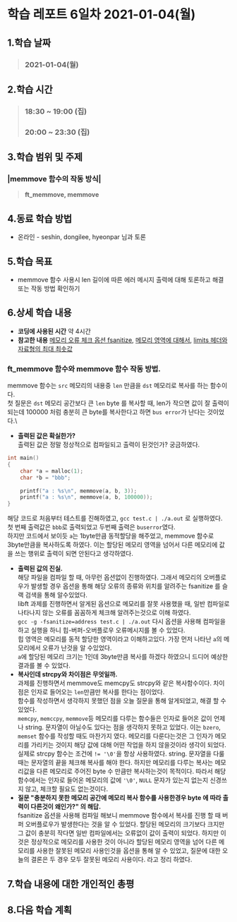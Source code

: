 # 학습 레포트 6일차 2021-01-04(월)
## 1.학습 날짜
> ### 2021-01-04(월)
## 2.학습 시간
> ### 18:30 ~ 19:00 (집)
> ### 20:00 ~ 23:30 (집)
## 3.학습 범위 및 주제
### |memmove 함수의 작동 방식|
> **ft_memmove, memmove**
## 4.동료 학습 방법
- 온라인 - seshin, dongilee, hyeonpar 님과 토론
## 5.학습 목표
- memmove 함수 사용시 len 길이에 따른 에러 메시지 출력에 대해 토론하고 해결 또는 작동 방법 확인하기
## 6.상세 학습 내용
- **코딩에 사용된 시간** 약 4시간
- **참고한 내용** [메모리 오류 체크 옵션 fsanitize](https://embeddedbits.org/finding-memory-bugs-with-addresssanitizer/), [메모리 영역에 대해서](https://m.blog.naver.com/PostView.nhn?blogId=demonic3540&logNo=221202804460&proxyReferer=https:%2F%2Fwww.google.co.jp%2F), [limits 헤더와 자료형의 최대 최솟값](https://www.tutorialspoint.com/c_standard_library/limits_h.htm)

### ft_memmove 함수와 memmove 함수 작동 방법.
memmove 함수는 `src` 메모리의 내용중 `len` 만큼을 `dst` 메모리로 복사를 하는 함수이다.\
첫 질문은 `dst` 메모리 공간보다 큰 `len` byte 를 복사할 때, len가 작으면 값이 잘 출력이 되는데 100000 처럼 충분히 큰 byte를 복사한다고 하면 `bus error`가 난다는 것이었다.\

- **출력된 값은 확실한가?**\
출력된 값은 정말 정상적으로 컴파일되고 출력이 된것인가? 궁금하였다.
```c
int main()
{
    char *a = malloc(1);
    char *b = "bbb";
    
    printf("a : %s\n", memmove(a, b, 3));
    printf("a : %s\n", memmove(a, b, 100000));
}
```
해당 코드로 처음부터 테스트를 진해하였고, `gcc test.c | ./a.out` 로 실행하였다.
첫 번째 출력값은 `bbb`로 출력되었고 두번째 출력은 `buserror`였다.\
하지만 코드에서 보이듯 `a`는 1byte만큼 동적할당을 해주었고, memmove 함수로 3byte만큼을 복사하도록 하였다. 이는 할당된 메모리 영역을 넘어서 다른 메모리에 값을 쓰는 행위로 출력이 되면 안된다고 생각하였다.
- **출력된 값의 진실.**\
해당 파일을 컴파일 할 때, 아무런 옵션없이 진행하였다. 그래서 메모리의 오버플로우가 발생할 경우 옵션을 통해 해당 오류의 종류와 위치를 알려주는 fsanitize 를 슬랙 검색을 통해 알수있었다.\
libft 과제를 진행하면서 알게된 옵션으로 메모리를 잘못 사용했을 때, 일반 컴파일로 나타나지 않는 오류를 꼼꼼하게 체크해 알려주는것으로 이해 하였다.\
`gcc -g -fsanitize=address test.c | ./a.out` 다시 옵션을 사용해 컴파일을 하고 실행을 하니 힙-버퍼-오버플로우 오류메시지를 볼 수 있었다.\
힙 영역은 메모리를 동적 할당한 영역이라고 이해하고있다. 가장 먼저 나타난 `a`의 메모리에서 오류가 난것을 알 수있었다.\
`a`에 할당된 메모리 크기는 1인데 3byte만큼 복사를 하겠다 하였으니 드디어 예상한 결과를 볼 수 있었다.
- **복사인데 strcpy와 차이점은 무엇일까.**\
과제를 진행하면서 memmove도 memcpy도 strcpy와 같은 복사함수이다. 차이점은 인자로 들어오는 `len`만큼만 복사를 한다는 점이었다.\
함수를 작성하면서 생각하지 못했던 점을 오늘 질문을 통해 알게되었고, 해결 할 수 있었다.\
`memcpy`, `memccpy`, `memmove`등 메모리를 다루는 함수들은 인자로 들어온 값이 언제나 string. 문자열이 아닐수도 있다는 점을 생각하지 못하고 있었다. 이는 `bzero`, `memset` 함수를 작성할 때도 마찬가지 였다. 메모리를 다룬다는것은 그 인자가 메모리를 가리키는 것이지 해당 값에 대해 어떤 작업을 하지 않을것이라 생각이 되었다.\
실제로 strcpy 함수는 조건에 `!= '\0'`을 항상 사용하였다. string. 문자열을 다룰 때는 문자열의 끝을 체크해 복사를 해야 한다. 하지만 메모리를 다루는 복사는 메모리값을 다른 메모리로 주어진 byte 수 만큼만 복사하는것이 목적이다. 따라서 해당 함수에서는 인자로 들어온 메모리의 값에 `'\0'`, `NULL` 문자가 있는지 없는지 신경쓰지 않고, 체크할 필요도 없는것이다.
- **질문 "충분하지 못한 메모리 공간에 메모리 복사 함수를 사용한경우 byte 에 따라 출력이 다른것이 왜인가?" 의 해답.**\
fsanitize 옵션을 사용해 컴파일 해보니 memmove 함수에서 복사를 진행 할 때 버퍼 오버플로우가 발생한다는 것을 알 수 있었다. 할당된 메모리의 크기보다 크지만 그 값이 충분히 작다면 일반 컴파일에서는 오류없이 값이 출력이 되었다. 하지만 이것은 정상적으로 메모리를 사용한 것이 아니라 할당된 메모리 영역을 넘어 다른 메모리를 사용한 잘못된 메모리 사용인것을 옵션을 통해 알 수 있었고, 질문에 대한 오늘의 결론은 두 경우 모두 잘못된 메모리 사용이다. 라고 정리 하였다.

## 7.학습 내용에 대한 개인적인 총평
## 8.다음 학습 계획
